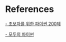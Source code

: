 # References
[- 초보자를 위한 파이썬 200제](https://ridibooks.com/v2/Detail?id=1170000047)

[- 모두의 파이썬](https://ridibooks.com/v2/Detail?id=754018304)
